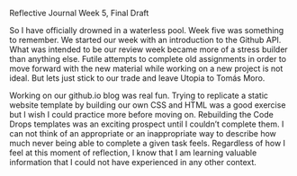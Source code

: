 Reflective Journal Week 5, Final Draft

So I have officially drowned in a waterless pool. Week five was something to remember. We started our week with an introduction to the Github API. What was intended to be our review week became more of a stress builder than anything else. Futile attempts to complete old assignments in order to move forward with the new material while working on a new project is not ideal. But lets just stick to our trade and leave Utopia to Tomás Moro.

Working on our github.io blog was real fun. Trying to replicate a static website template by building our own CSS and HTML was a good exercise but I wish I could practice more before moving on. Rebuilding the Code Drops templates was an exciting prospect until I couldn’t complete them. I can not think of an appropriate or an inappropriate way to describe how much never being able to complete a given task feels. Regardless of how I feel at this moment of reflection, I know that I am learning valuable information that I could not have experienced in any other context.


